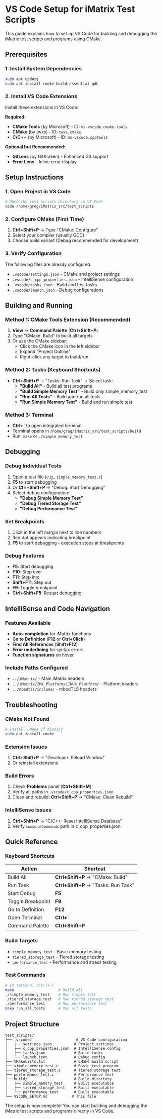 # VS Code Setup for iMatrix Test Scripts

This guide explains how to set up VS Code for building and debugging the iMatrix test scripts and programs using CMake.

## Prerequisites

### 1. Install System Dependencies
```bash
sudo apt update
sudo apt install cmake build-essential gdb
```

### 2. Install VS Code Extensions
Install these extensions in VS Code:

**Required:**
- **CMake Tools** (by Microsoft) - ID: `ms-vscode.cmake-tools`
- **CMake** (by twxs) - ID: `twxs.cmake`
- **C/C++** (by Microsoft) - ID: `ms-vscode.cpptools`

**Optional but Recommended:**
- **GitLens** (by GitKraken) - Enhanced Git support
- **Error Lens** - Inline error display

## Setup Instructions

### 1. Open Project in VS Code
```bash
# Open the test_scripts directory in VS Code
code /home/greg/iMatrix_src/test_scripts
```

### 2. Configure CMake (First Time)
1. **Ctrl+Shift+P** → Type "CMake: Configure"
2. Select your compiler (usually GCC)
3. Choose build variant (Debug recommended for development)

### 3. Verify Configuration
The following files are already configured:
- `.vscode/settings.json` - CMake and project settings
- `.vscode/c_cpp_properties.json` - IntelliSense configuration
- `.vscode/tasks.json` - Build and test tasks
- `.vscode/launch.json` - Debug configurations

## Building and Running

### Method 1: CMake Tools Extension (Recommended)
1. **View** → **Command Palette** (**Ctrl+Shift+P**)
2. Type "CMake: Build" to build all targets
3. Or use the CMake sidebar:
   - Click the CMake icon in the left sidebar
   - Expand "Project Outline"
   - Right-click any target to build/run

### Method 2: Tasks (Keyboard Shortcuts)
- **Ctrl+Shift+P** → "Tasks: Run Task" → Select task:
  - **"Build All"** - Build all test programs
  - **"Build Simple Memory Test"** - Build only simple_memory_test
  - **"Run All Tests"** - Build and run all tests
  - **"Run Simple Memory Test"** - Build and run simple test

### Method 3: Terminal
- **Ctrl+`** to open integrated terminal
- Terminal opens in `/home/greg/iMatrix_src/test_scripts/build`
- Run: `make` or `./simple_memory_test`

## Debugging

### Debug Individual Tests
1. Open a test file (e.g., `simple_memory_test.c`)
2. **F5** to start debugging
3. Or **Ctrl+Shift+P** → "Debug: Start Debugging"
4. Select debug configuration:
   - **"Debug Simple Memory Test"**
   - **"Debug Tiered Storage Test"**
   - **"Debug Performance Test"**

### Set Breakpoints
1. Click in the left margin next to line numbers
2. Red dot appears indicating breakpoint
3. **F5** to start debugging - execution stops at breakpoints

### Debug Features
- **F5**: Start debugging
- **F10**: Step over
- **F11**: Step into
- **Shift+F11**: Step out
- **F9**: Toggle breakpoint
- **Ctrl+Shift+F5**: Restart debugging

## IntelliSense and Code Navigation

### Features Available
- **Auto-completion** for iMatrix functions
- **Go to Definition** (**F12** or **Ctrl+Click**)
- **Find All References** (**Shift+F12**)
- **Error underlining** for syntax errors
- **Function signatures** on hover

### Include Paths Configured
- `../iMatrix/` - Main iMatrix headers
- `../iMatrix/IMX_Platform/LINUX_Platform/` - Platform headers
- `../mbedtls/include/` - mbedTLS headers

## Troubleshooting

### CMake Not Found
```bash
# Install CMake if missing
sudo apt install cmake
```

### Extension Issues
1. **Ctrl+Shift+P** → "Developer: Reload Window"
2. Or reinstall extensions

### Build Errors
1. Check **Problems** panel (**Ctrl+Shift+M**)
2. Verify all paths in `.vscode/c_cpp_properties.json`
3. Clean and rebuild: **Ctrl+Shift+P** → "CMake: Clean Rebuild"

### IntelliSense Issues
1. **Ctrl+Shift+P** → "C/C++: Reset IntelliSense Database"
2. Verify `compileCommands` path in c_cpp_properties.json

## Quick Reference

### Keyboard Shortcuts
| Action | Shortcut |
|--------|----------|
| Build All | **Ctrl+Shift+P** → "CMake: Build" |
| Run Task | **Ctrl+Shift+P** → "Tasks: Run Task" |
| Start Debug | **F5** |
| Toggle Breakpoint | **F9** |
| Go to Definition | **F12** |
| Open Terminal | **Ctrl+`** |
| Command Palette | **Ctrl+Shift+P** |

### Build Targets
- `simple_memory_test` - Basic memory testing
- `tiered_storage_test` - Tiered storage testing  
- `performance_test` - Performance and stress testing

### Test Commands
```bash
# In terminal (Ctrl+`)
make                    # Build all
./simple_memory_test    # Run simple test
./tiered_storage_test   # Run tiered storage test
./performance_test      # Run performance test
make run_all_tests      # Run all tests
```

## Project Structure
```
test_scripts/
├── .vscode/                    # VS Code configuration
│   ├── settings.json          # Project settings
│   ├── c_cpp_properties.json  # IntelliSense config
│   ├── tasks.json             # Build tasks
│   └── launch.json            # Debug config
├── CMakeLists.txt             # CMake build script
├── simple_memory_test.c       # Basic test program
├── tiered_storage_test.c      # Tiered storage test
├── performance_test.c         # Performance test
├── build/                     # Build directory
│   ├── simple_memory_test     # Built executable
│   ├── tiered_storage_test    # Built executable
│   └── performance_test       # Built executable
└── VSCODE_SETUP.md           # This file
```

The setup is now complete! You can start building and debugging the iMatrix test scripts and programs directly in VS Code.